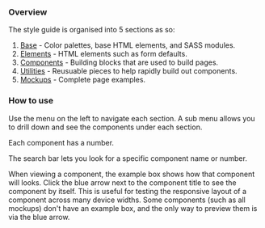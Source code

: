 ### Overview

The style guide is organised into 5 sections as so:

1. [Base](section-1.html) - Color palettes, base HTML elements, and SASS modules.
2. [Elements](section-2.html) - HTML elements such as form defaults.
3. [Components](section-3.html) - Building blocks that are used to build pages.
4. [Utilities](section-4.html) - Reusuable pieces to help rapidly build out components.
5. [Mockups](section-5.html) - Complete page examples.

### How to use

Use the menu on the left to navigate each section. A sub menu allows you to drill
down and see the components under each section.

Each component has a number.

The search bar lets you look for a specific component name or number.

When viewing a component, the example box shows how that component will looks.
Click the blue arrow next to the component title to see the component by itself. 
This is useful for testing the responsive layout of a component across many device
widths. Some components (such as all mockups) don't have an example box, and the 
only way to preview them is via the blue arrow.
